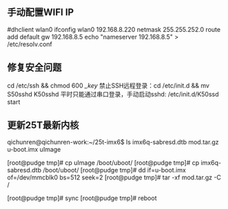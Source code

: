 ---
---
## 手动配置WIFI IP

  #dhclient wlan0
  ifconfig wlan0 192.168.8.220 netmask 255.255.252.0
  route add default gw 192.168.8.5
  echo "nameserver 192.168.8.5" > /etc/resolv.conf

## 修复安全问题

cd /etc/ssh && chmod 600 *_key*
禁止SSH远程登录：cd /etc/init.d && mv S50sshd K50sshd
平时只能通过串口登录，手动启动sshd: /etc/init.d/K50ssd start

## 更新25T最新内核
  
  qichunren@qichunren-work:~/25t-imx6$ ls
  imx6q-sabresd.dtb  mod.tar.gz  u-boot.imx  uImage
  
  [root@pudge tmp]# cp uImage /boot/uboot/
  [root@pudge tmp]# cp imx6q-sabresd.dtb /boot/uboot/
  [root@pudge tmp]# dd if=u-boot.imx of=/dev/mmcblk0 bs=512 seek=2
  [root@pudge tmp]# tar -xf mod.tar.gz -C /
  
  [root@pudge tmp]# sync
  [root@pudge tmp]# reboot
